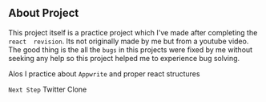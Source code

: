 ## About Project

This project itself is a practice project which I've made after completing the `react  revision`. Its not originally made by me but from a youtube video. The good thing is the all the `bugs` in this projects were fixed by me without seeking any help so this project helped me to experience bug solving.

Alos I practice about `Appwrite` and proper react structures

`Next Step` Twitter Clone
